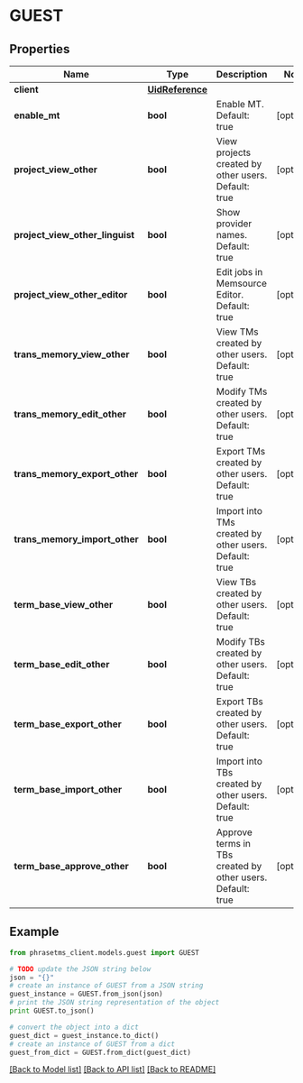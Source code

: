# GUEST

## Properties

| Name                            | Type                                | Description                                                | Notes      |
| ------------------------------- | ----------------------------------- | ---------------------------------------------------------- | ---------- |
| **client**                      | [**UidReference**](UidReference.md) |                                                            |
| **enable_mt**                   | **bool**                            | Enable MT. Default: true                                   | [optional] |
| **project_view_other**          | **bool**                            | View projects created by other users. Default: true        | [optional] |
| **project_view_other_linguist** | **bool**                            | Show provider names. Default: true                         | [optional] |
| **project_view_other_editor**   | **bool**                            | Edit jobs in Memsource Editor. Default: true               | [optional] |
| **trans_memory_view_other**     | **bool**                            | View TMs created by other users. Default: true             | [optional] |
| **trans_memory_edit_other**     | **bool**                            | Modify TMs created by other users. Default: true           | [optional] |
| **trans_memory_export_other**   | **bool**                            | Export TMs created by other users. Default: true           | [optional] |
| **trans_memory_import_other**   | **bool**                            | Import into TMs created by other users. Default: true      | [optional] |
| **term_base_view_other**        | **bool**                            | View TBs created by other users. Default: true             | [optional] |
| **term_base_edit_other**        | **bool**                            | Modify TBs created by other users. Default: true           | [optional] |
| **term_base_export_other**      | **bool**                            | Export TBs created by other users. Default: true           | [optional] |
| **term_base_import_other**      | **bool**                            | Import into TBs created by other users. Default: true      | [optional] |
| **term_base_approve_other**     | **bool**                            | Approve terms in TBs created by other users. Default: true | [optional] |

## Example

```python
from phrasetms_client.models.guest import GUEST

# TODO update the JSON string below
json = "{}"
# create an instance of GUEST from a JSON string
guest_instance = GUEST.from_json(json)
# print the JSON string representation of the object
print GUEST.to_json()

# convert the object into a dict
guest_dict = guest_instance.to_dict()
# create an instance of GUEST from a dict
guest_from_dict = GUEST.from_dict(guest_dict)
```

[[Back to Model list]](../README.md#documentation-for-models) [[Back to API list]](../README.md#documentation-for-api-endpoints) [[Back to README]](../README.md)
